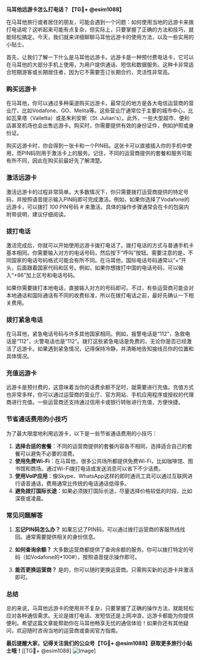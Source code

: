 **马耳他远游卡怎么打电话？【TG💪+ @esim1088】**

在马耳他旅行或者居住的朋友，可能会遇到一个问题：如何使用当地的远游卡来拨打电话呢？这听起来可能有点复杂，但实际上，只要掌握了正确的方法和技巧，就能轻松搞定。今天，我们就来详细聊聊马耳他远游卡的使用方法，以及一些实用的小贴士。

首先，让我们了解一下什么是马耳他远游卡。远游卡是一种预付费电话卡，它可以在马耳他的大部分手机上使用，为用户提供通话、短信和数据服务。这种卡非常适合短期游客或长期居住者，因为它不需要签订长期合约，灵活性非常高。

### **购买远游卡**
在马耳他，你可以通过多种渠道购买远游卡。最常见的地方是各大电信运营商的营业厅，比如Vodafone、GO、Melita等。这些营业厅通常位于主要的城市中心，比如瓦莱塔（Valletta）或圣朱利安斯（St. Julian's）。此外，一些大型超市、便利店甚至机场也会出售远游卡。购买时，你需要提供有效的身份证件，例如护照或身份证。

购买远游卡时，你会得到一张卡和一个PIN码。这张卡可以直接插入你的手机中使用，而PIN码则用于激活卡上的服务。记住，不同的运营商提供的套餐和服务可能有所不同，因此在购买前最好先了解清楚。

### **激活远游卡**
激活远游卡的过程非常简单。大多数情况下，你只需要拨打运营商提供的特定号码，并按照语音提示输入PIN码即可完成激活。例如，如果你选择了Vodafone的远游卡，可以拨打 *100* PIN号码 # 来激活。具体的操作步骤通常会在卡的包装内附带说明，建议仔细阅读。

### **拨打电话**
激活完成后，你就可以开始使用远游卡拨打电话了。拨打电话的方式与普通手机卡基本相同。你需要输入对方的电话号码，然后按下“呼叫”按钮。需要注意的是，不同国家的电话号码格式可能会有所不同。在马耳他，国际电话号码通常以“+”开头，后面跟着国家代码和区号。例如，如果你想拨打中国的电话号码，可以输入“+86”加上区号和电话号码。

如果你需要拨打本地电话，直接输入对方的号码即可。不过，有些运营商可能会对本地通话和国际通话有不同的收费标准，所以在拨打电话之前，最好先确认一下相关费用。

### **拨打紧急电话**
在马耳他，紧急电话号码与许多其他国家相同。例如，报警电话是“112”，急救电话是“112”，火警电话也是“112”。拨打这些紧急电话是免费的，无论你是否已经激活了远游卡。如果遇到紧急情况，记得保持冷静，并清晰地告知接线员你的位置和具体情况。

### **充值远游卡**
远游卡是预付费的，这意味着当你的话费余额不足时，就需要进行充值。充值方式也非常多样，你可以通过运营商的营业厅、官方网站、手机应用程序或授权的代理商进行充值。一些运营商还支持通过信用卡或银行转账进行充值，方便快捷。

### **节省通话费用的小技巧**
为了最大限度地利用远游卡，以下是一些节省通话费用的小技巧：
1. **选择合适的套餐**：不同的运营商提供的套餐内容各不相同，选择适合自己的套餐可以避免不必要的浪费。
2. **使用免费Wi-Fi**：在马耳他，很多公共场所都提供免费Wi-Fi，比如咖啡馆、图书馆和商场。通过Wi-Fi拨打电话或发送消息可以省下不少话费。
3. **使用VoIP应用**：像Skype、WhatsApp这样的即时通讯工具可以通过互联网进行语音通话，费用通常比传统的电话通话低得多。
4. **避免拨打国际长途**：如果必须拨打国际长途，尽量选择价格较低的时段，比如深夜或凌晨。

### **常见问题解答**
1. **忘记PIN码怎么办？**
   如果忘记了PIN码，可以通过拨打运营商的客服热线找回。通常需要提供相关的身份信息。

2. **如何查询余额？**
   大多数运营商都提供了查询余额的服务。你可以拨打特定的号码（如Vodafone的*100#），按照语音提示操作即可。

3. **能否更换运营商？**
   是的，你可以随时更换运营商。只需购买新的远游卡并激活即可。

### **总结**
总的来说，马耳他远游卡的使用并不复杂，只要掌握了正确的操作方法，就能轻松应对各种通信需求。无论是拨打电话、发短信还是上网冲浪，远游卡都能为你提供便利。希望这篇文章能帮助你在马耳他畅享无忧的通信体验！如果你还有其他疑问，欢迎随时咨询当地的运营商或查阅官方指南。

**最后提醒大家，记得关注我们的公众号【TG💪+ @esim1088】获取更多旅行小贴士哦！**[[TG💪+ @esim1088] ![Image](https://i.postimg.cc/4NQfJmqS/Snipaste-2025-05-13-00-14-12.png)]